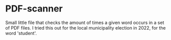 # PDF-scanner
Small little file that checks the amount of times a given word occurs in a set of PDF files. I tried this out for the local municipality election in 2022, for the word 'student'.
